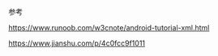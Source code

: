参考 

 https://www.runoob.com/w3cnote/android-tutorial-xml.html

https://www.jianshu.com/p/4c0fcc9f1011

